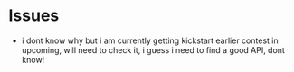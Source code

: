 # Issues

- i dont know why but i am currently getting kickstart earlier contest in upcoming, will need to check it, i guess i need to find a good API, dont know!
